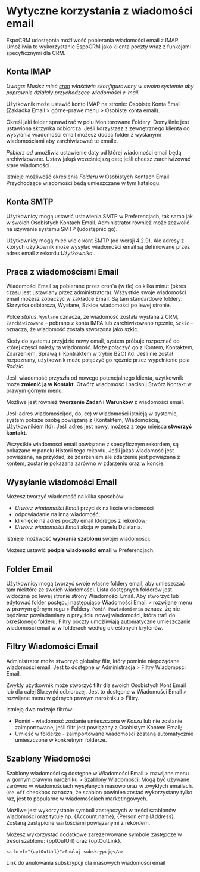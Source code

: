 # Wytyczne korzystania z wiadomości email

EspoCRM udostępnia możliwość pobierania wiadomości email z IMAP. Umożliwia to wykorzystanie EspoCRM jako klienta poczty wraz z funkcjami specyficznymi dla CRM.

## Konta IMAP

*Uwaga: Musisz mieć [cron](https://github.com/espocrm/documentation/blob/master/administration/server-configuration.md#setup-a-crontab) właściwie skonfigurowany w swoim systemie aby poprawnie działały przychodzące wiadomości e-mail.*

Użytkownik może ustawić konto IMAP na stronie: Osobiste Konta Email (Zakładka Email > górne-prawe menu > Osobiste konta email).

Określ jaki folder sprawdzać w polu Monitorowane Foldery. Domyślnie jest ustawiona skrzynka odbiorcza. Jeśli korzystasz z zewnętrznego klienta do wysyłania wiadomości email możesz dodać folder z wysłanymi wiadomościami aby zarchiwizować te emaile.

*Pobierz od* umożliwia ustawienie daty od której wiadomości email będą archiwizowane. Ustaw jakąś wcześniejszą datę jeśli chcesz zarchiwizować stare wiadomości.

Istnieje możliwość określenia *Folderu* w Osobistych Kontach Email. Przychodzące wiadomości będą umieszczane w tym katalogu.

## Konta SMTP

Użytkownicy mogą ustawić ustawienia SMTP w Preferencjach, tak samo jak w swoich Osobistych Kontach Email. Administrator również może zezwolić na używanie systemu SMTP (udostępnić go).

Użytkownicy mogą mieć wiele kont SMTP (od wersji 4.2.9). Ale adresy z których użytkownik może wysyłać wiadomości email są definiowane przez adres email z rekordu *Użytkownika*  .

## Praca z wiadomościami Email

Wiadomości Email są pobierane przez cron'a (w tle) co kilka minut (okres czasu jest ustawiany przez administratora).
Wszystkie swoje wiadomości email możesz zobaczyć w zakładce Email. Są tam standardowe foldery: Skrzynka odbiorcza, Wysłane, Szkice wiadomości po lewej stronie.

Polce *status*. `Wysłane` oznacza, że wiadomość została wysłana z CRM, `Zarchiwizowano` – pobrano z konta IMPA lub zarchiwizowano ręcznie, `Szkic` – oznacza, że wiadomość została stworzona jako szkic.

Kiedy do systemu przyjdzie nowy email, system próbuje rozpoznać do której części należy ta wiadomość. Może połączyć go z  Kontem, Kontaktem, Zdarzeniem, Sprawą (i Kontraktem w trybie B2C) itd. Jeśli nie został rozpoznany, użytkownik może połączyć go ręcznie przez wypełnienie pola *Rodzic*.

Jeśli wiadomość przyszła od nowego potencjalnego klienta, użytkownik może **zmienić ją w Kontakt**. Otwórz wiadomość i naciśnij Stwórz Kontakt w prawym górnym menu.

Możliwe jest również **tworzenie Zadań i Warunków** z wiadomości email.

Jeśli adres wiadomości(od, do, cc) w wiadomości istnieją w systemie, system pokaże osobę powiązaną z (Kontaktem, Wiadomością, Użytkownikiem itd). Jeśli adres jest nowy, możesz z tego miejsca **stworzyć kontakt**.

Wszystkie wiadomości email powiązane z specyficznym rekordem, są pokazane w panelu Historii tego rekordu. Jeśli jakaś wiadomość jest powiązana, na przykład, ze zdarzeniem ale zdarzenie jest powiązana z kontem, zostanie pokazana zarówno w zdarzeniu oraz w koncie.

## Wysyłanie wiadomości Email

Możesz tworzyć wiadomość na kilka sposobów:
* *Utwórz wiadomości Email* przycisk na liście wiadomości
* odpowiadanie na inną wiadomość;
* kliknięcie na adres poczty email któregoś z rekordów;
* *Utwórz wiadomości Email* akcja w panelu Działania.

Istnieje możliwość **wybrania szablonu** swojej wiadomości.

Możesz ustawić **podpis wiadomości email** w Preferencjach.

## Folder Email

Użytkownicy mogą tworzyć swoje własne foldery email, aby umieszczać tam niektóre ze swoich wiadomości. Lista dostępnych folderów jest widoczna po lewej stronie strony Wiadomości Email. Aby stworzyć lub edytować folder postępuj następująco Wiadomości Email > rozwijane menu w prawym górnym rogu > Foldery. `Pomiń Powiadomienia` oznacz, żę nie będziesz powiadamiany o przyjściu nowej wiadomości, która trafi do określonego folderu. Filtry poczty umożliwiają automatyczne umieszczanie wiadomości email w w folderach według określonych kryteriów.

## Filtry Wiadomości Email

Administrator może stworzyć globalny filtr, który pominie niepożądane wiadomości email. Jest to dostępne w Administracja > Filtry Wiadomości Email.

Zwykły użytkownik może stworzyć filtr dla swoich Osobistych Kont Email lub dla całej Skrzynki odbiorczej. Jest to dostępne w Wiadomości Email > rozwijane menu w górnych prawym narożniku > Filtry.

Istnieją dwa rodzaje filtrów:
* Pomiń - wiadomość zostanie umieszczona w *Koszu* lub nie zostanie zaimportowane, jeśli filtr jest powiązany z Osobistym Kontem Email;
* Umieść w folderze - zaimportowane wiadomości zostaną automatycznie umieszczone w konkretnym folderze.

## Szablony Wiadomości

Szablony wiadomości są dostępne w Wiadomości Email > rozwijane menu w górnym prawym narożniku > Szablony Wiadomości. Mogą być używane zarówno w wiadomościach wysyłanych masowo oraz w zwykłych emailach. `One-off` checkbox oznacza, że szablon powinien zostać wykorzystany tylko raz, jest to popularne w wiadomościach marketingowych.

Możliwe jest wykorzystanie symboli zastępczych w treści szablonów wiadomości oraz tytule np. {Account.name}, {Person.emailAddress}. Zostaną zastąpione wartościami powiązanymi z rekordem.

Możesz wykorzystać dodatkowe zarezerwowane symbole zastępcze w treści szablonu: {optOutUrl} oraz {optOutLink}.
```
<a href="{optOutUrl}">Anuluj subskrypcję</a>
```
Link do anulowania subskrypcji dla masowych wiadomości email
